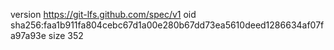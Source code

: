 version https://git-lfs.github.com/spec/v1
oid sha256:faa1b911fa804cebc67d1a00e280b67dd73ea5610deed1286634af07fa97a93e
size 352
